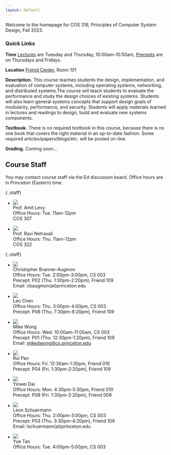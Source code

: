 ```yaml
---
layout: default
---
```


Welcome to the homepage for COS 316, Principles of Computer System
Design, Fall 2023.

### Quick Links

**Time** [Lectures](lectures) are Tuesday and Thursday, 10:00am-10:50am, [Precepts](precepts) are on Thursdays and Fridays.

**Location** [Friend Center](https://api.princeton.edu/campus-map/link?id=0616), Room 101

**Description.** This course teaches students the design,
implementation, and evaluation of computer systems, including operating
systems, networking, and distributed systems.The course will teach
students to evaluate the performance and study the design choices of
existing systems. Students will also learn general systems concepts that
support design goals of modularity, performance, and security. Students
will apply materials learned in lectures and readings to design, build
and evaluate new systems components.

**Textbook.** There is no required textbook in this course, because
there is no one book that covers the right material in an up-to-date
fashion. Some required articles/papers/blogs/etc. will be posted
on-line.

**Grading.** Coming soon... <!--Programming assigments 60%, Problem Sets 20%, Final Project 20%.-->

## Course Staff

You may contact course staff via the Ed discussion board. Office hours are in
Princeton (Eastern) time.

{:.staff}
* ![](images/staff/amit-levy.jpg)\
Prof. Amit Levy\
Office Hours:
Tue. 11am-12pm\
COS 307

* ![](images/staff/ravi-netravali.jpg)\
Prof. Ravi Netravali\
Office Hours:
Thu. 11am-12pm\
COS 322


{:.staff}

* ![](images/staff/christopher-branner-augmon.jpg)\
Christopher Branner-Augmon\
Office Hours:
Tue. 2:00pm-3:00pm, CS 003\
Precept: P02 (Thu. 1:30pm-2:20pm), Friend 109\
Email: cbaugmon(at)princeton.edu

* ![](images/staff/leo-chen.jfif)\
Leo Chen\
Office Hours:
Thu. 3:00pm-4:00pm, CS 003\
Precept: P06 (Thu. 7:30pm-8:20pm), Friend 109

* ![](images/staff/mike-wong.jpg)\
Mike Wong\
Office Hours:
Wed. 10:00am-11:00am, CS 003\
Precept: P01 (Thu. 12:30pm-1:20pm), Friend 109\
Email: mikedwong@cs.princeton.edu

* ![](images/staff/rui-pan.jpg)\
Rui Pan\
Office Hours:
Fri. 12:30am-1:30pm, Friend 010\
Precept: P04 (Fri. 1:30pm-2:20pm), Friend 109

* ![](images/staff/yinwei-dai.png)\
Yinwei Dai\
Office Hours:
Mon. 4:30pm-5:30pm, Friend 010\
Precept: P08 (Fri. 1:30pm-2:20pm), Friend 009

* ![](images/staff/leon-schuermann.jpg)\
Leon Schuermann\
Office Hours:
Thu. 2:00pm-3:00pm, CS 003\
Precept: P03 (Thu. 3:30pm-4:20pm), Friend 109\
Email: lschuermann(at)princeton.edu

* ![](images/staff/yue-tan.jpg)\
Yue Tan\
Office Hours:
Tue. 4:00pm-5:00pm, CS 003

